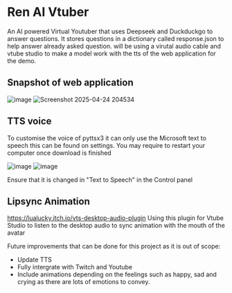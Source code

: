 # Ren AI Vtuber
An AI powered Virtual Youtuber that uses Deepseek and Duckduckgo to answer questions. It stores questions in a dictionary called response.json to help answer already asked question. 
will be using a virutal audio cable and vtube studio to make a model work with the tts of the web application for the demo.

## Snapshot of web application
![image](https://github.com/user-attachments/assets/a35a0d96-c695-4c9f-b181-30cdfcbc1c64)
![Screenshot 2025-04-24 204534](https://github.com/user-attachments/assets/35efa11d-1593-4ddf-9202-12f04b785282)


## TTS voice
To customise the voice of pyttsx3 it can only use the Microsoft text to speech this can be found on settings.
You may require to restart your computer once download is finished

![image](https://github.com/user-attachments/assets/135483e8-f1f6-4f09-af24-19ec2ed0ffc8)
![image](https://github.com/user-attachments/assets/38b9fda4-5b6a-470c-85d8-6b986a89e0af)

Ensure that it is changed in "Text to Speech" in the Control panel


## Lipsync Animation 
https://lualucky.itch.io/vts-desktop-audio-plugin
Using this plugin for Vtube Studio to listen to the desktop audio to sync animation with the mouth of the avatar

Future improvements that can be done for this project as it is out of scope:
- Update TTS
- Fully intergrate with Twitch and Youtube
- Include animations depending on the feelings such as happy, sad and crying as there are lots of emotions to convey.
